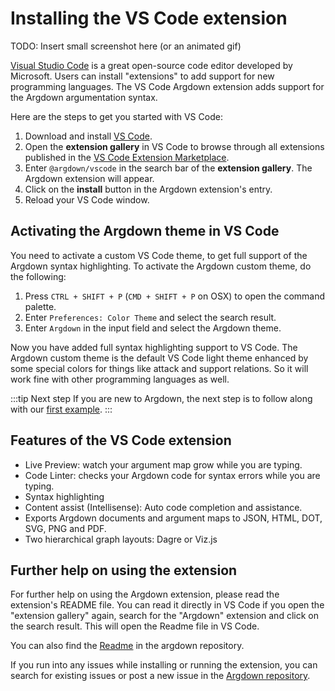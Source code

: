 # Installing the VS Code extension

TODO: Insert small screenshot here (or an animated gif)

[Visual Studio Code](https://code.visualstudio.com/) is a great open-source code editor developed by Microsoft. Users can install "extensions" to add support for new programming languages. The VS Code Argdown extension adds support for the Argdown argumentation syntax.

Here are the steps to get you started with VS Code:

1.  Download and install [VS Code](https://code.visualstudio.com/).
2.  Open the **extension gallery** in VS Code to browse through all extensions published in the [VS Code Extension Marketplace](https://code.visualstudio.com/docs/editor/extension-gallery).
3.  Enter `@argdown/vscode` in the search bar of the **extension gallery**. The Argdown extension will appear.
4.  Click on the **install** button in the Argdown extension's entry.
5.  Reload your VS Code window.

## Activating the Argdown theme in VS Code

You need to activate a custom VS Code theme, to get full support of the Argdown syntax highlighting. To activate the Argdown custom theme, do the following:

1.  Press `CTRL + SHIFT + P` (`CMD + SHIFT + P` on OSX) to open the command palette.
2.  Enter `Preferences: Color Theme` and select the search result.
3.  Enter `Argdown` in the input field and select the Argdown theme.

Now you have added full syntax highlighting support to VS Code. The Argdown custom theme is the default VS Code light theme enhanced by some special colors for things like attack and support relations. So it will work fine with other programming languages as well.

:::tip Next step
If you are new to Argdown, the next step is to follow along with our [first example](/guide/a-first-example.html).
:::

## Features of the VS Code extension

- Live Preview: watch your argument map grow while you are typing.
- Code Linter: checks your Argdown code for syntax errors while you are typing.
- Syntax highlighting
- Content assist (Intellisense): Auto code completion and assistance.
- Exports Argdown documents and argument maps to JSON, HTML, DOT, SVG, PNG and PDF.
- Two hierarchical graph layouts: Dagre or Viz.js

## Further help on using the extension

For further help on using the Argdown extension, please read the extension's README file. You can read it directly in VS Code if you open the "extension gallery" again, search for the "Argdown" extension and click on the search result. This will open the Readme file in VS Code.

You can also find the [Readme](https://github.com/christianvoigt/argdown/blob/master/packages/argdown-vscode/README.md) in the argdown repository.

If you run into any issues while installing or running the extension, you can search for existing issues or post a new issue in the [Argdown repository](https://github.com/christianvoigt/argdown/issues).
